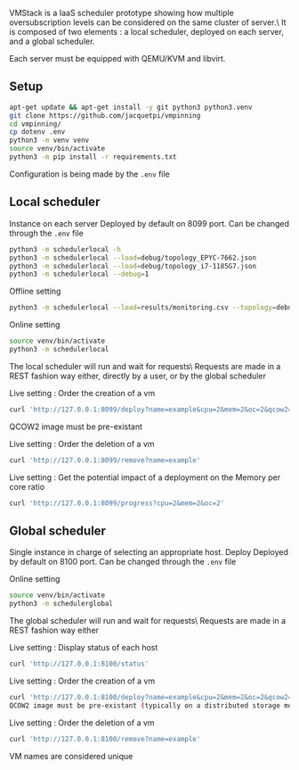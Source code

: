 VMStack is a IaaS scheduler prototype showing how multiple oversubscription levels can be considered on the same cluster of server.\\
It is composed of two elements : a local scheduler, deployed on each server, and a global scheduler.

Each server must be equipped with QEMU/KVM and libvirt.

## Setup

```bash
apt-get update && apt-get install -y git python3 python3.venv
git clone https://github.com/jacquetpi/vmpinning
cd vmpinning/
cp dotenv .env
python3 -m venv venv
source venv/bin/activate
python3 -m pip install -r requirements.txt
```

Configuration is being made by the ```.env``` file

## Local scheduler

Instance on each server
Deployed by default on 8099 port. Can be changed through the ```.env``` file

```bash
python3 -m schedulerlocal -h
python3 -m schedulerlocal --load=debug/topology_EPYC-7662.json
python3 -m schedulerlocal --load=debug/topology_i7-1185G7.json
python3 -m schedulerlocal --debug=1
```

Offline setting
```bash
python3 -m schedulerlocal --load=results/monitoring.csv --topology=debug/topology_EPYC-7662-exp.json
```

Online setting
```bash
source venv/bin/activate
python3 -m schedulerlocal
```
The local scheduler will run and wait for requests\\
Requests are made in a REST fashion way either, directly by a user, or by the global scheduler

Live setting : Order the creation of a vm
```bash
curl 'http://127.0.0.1:8099/deploy?name=example&cpu=2&mem=2&oc=2&qcow2=/var/lib/libvirt/images/hello.qcow2'
```
QCOW2 image must be pre-existant

Live setting : Order the deletion of a vm
```bash
curl 'http://127.0.0.1:8099/remove?name=example'
```

Live setting : Get the potential impact of a deployment on the Memory per core ratio
```bash
curl 'http://127.0.0.1:8099/progress?cpu=2&mem=2&oc=2'
```

## Global scheduler

Single instance in charge of selecting an appropriate host. Deploy
Deployed by default on 8100 port. Can be changed through the ```.env``` file

Online setting
```bash
source venv/bin/activate
python3 -m schedulerglobal
```
The global scheduler will run and wait for requests\\
Requests are made in a REST fashion way either

Live setting : Display status of each host
```bash
curl 'http://127.0.0.1:8100/status'
```

Live setting : Order the creation of a vm
```bash
curl 'http://127.0.0.1:8100/deploy?name=example&cpu=2&mem=2&oc=2&qcow2=/var/lib/libvirt/images/hello.qcow2'
QCOW2 image must be pre-existant (typically on a distributed storage mount point)
```

Live setting : Order the deletion of a vm
```bash
curl 'http://127.0.0.1:8100/remove?name=example'
```
VM names are considered unique